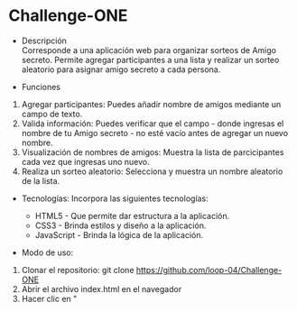 # Challenge-ONE

* Descripción   
Corresponde a una aplicación web para organizar sorteos de Amigo secreto. Permite agregar participantes a una lista y realizar un sorteo aleatorio para asignar amigo secreto a cada persona.

* Funciones
1. Agregar participantes: Puedes añadir nombre de amigos mediante un campo de texto.
2. Valida información:  Puedes verificar que el  campo - donde ingresas el nombre de tu Amigo secreto - no esté vacío antes de agregar un nuevo nombre.
3. Visualización de nombres de amigos:  Muestra la lista de parcicipantes cada vez que ingresas uno nuevo.
4. Realiza un sorteo aleatorio: Selecciona y muestra un nombre aleatorio de la lista.

+ Tecnologías: Incorpora las siguientes tecnologías:
   - HTML5 - Que permite dar estructura a la aplicación. 
   - CSS3  - Brinda estilos y  diseño a la aplicación.
   - JavaScript - Brinda la lógica de la aplicación.

+ Modo de uso:
1. Clonar el repositorio: 
git clone https://github.com/loop-04/Challenge-ONE
2. Abrir el archivo index.html en el navegador
3. Hacer clic en "